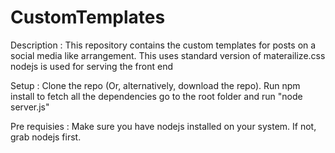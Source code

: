# CustomTemplates
Description : 
	This repository contains the custom templates for posts on a social media like arrangement.
	This uses standard version of materailize.css
	nodejs is used for serving the front end

Setup :
	Clone the repo (Or, alternatively, download the repo).
	Run npm install to fetch all the dependencies
	go to the root folder and run "node server.js"

Pre requisies :
	Make sure you have nodejs installed on your system. If not, grab nodejs first.